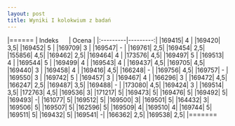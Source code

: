```yaml
---
layout: post
title: Wyniki I kolokwium z badań 
---
```


|======
| Indeks &nbsp;&nbsp;&nbsp;&nbsp; | Ocena |
|:---------|---------:|
|169415|	4  | 
|169420|	3,5|
|169452|	5  |
|169709|	3  |
|169547|	-  |
|169761|	2,5|
|169454|	2,5|
|155856|	4,5|
|169462|	2,5|
|169464|	4  |
|173576|	4,5|
|169497|	5  |
|169513|	4  |
|169544|	5  |
|169499|	4  |
|169543|	4  |
|169437|	4,5|
|169705|	4,5|
|169440|	3  |
|169458|	4  |
|169416|	4,5|
|166248|	-  |
|169756|	4,5|
|169757|	-  |
|169550|	3  |
|169742|	5  |
|169457|	3  |
|169467|	4  |
|166296|	3  |
|169472|	4,5|
|166247|	2,5|
|169487|	3,5|
|169488|	-  |
|173080|	4,5|
|169424|	3  |
|169514|	3,5|
|172763|	4,5|
|169536|	3|
|171217|	5|
|169473|	5|
|169476|	5|
|169492|	5|
|169493|	-|
|161077|	5|
|169512|	5|
|169500|	3|
|169501|	5|
|164432|	3|
|169506|	5|
|169507|	5|
|162596|	5|
|169509|	4|
|169510|	4|
|169744|	5|
|169511|	5|
|169432|	5|
|169541|	-|
|166362|	2,5|
|169538|	2,5|
|=======
